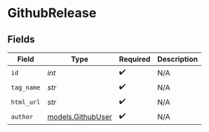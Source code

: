 # GithubRelease


## Fields

| Field                                        | Type                                         | Required                                     | Description                                  |
| -------------------------------------------- | -------------------------------------------- | -------------------------------------------- | -------------------------------------------- |
| `id`                                         | *int*                                        | :heavy_check_mark:                           | N/A                                          |
| `tag_name`                                   | *str*                                        | :heavy_check_mark:                           | N/A                                          |
| `html_url`                                   | *str*                                        | :heavy_check_mark:                           | N/A                                          |
| `author`                                     | [models.GithubUser](../models/githubuser.md) | :heavy_check_mark:                           | N/A                                          |